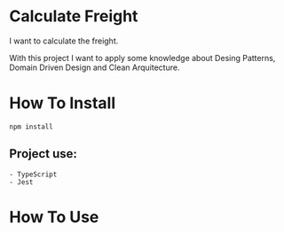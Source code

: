 # Calculate Freight

I want to calculate the freight.

With this project I want to apply some knowledge about Desing Patterns, Domain Driven Design and Clean Arquitecture.

# How To Install

    npm install

## Project use:
    - TypeScript
    - Jest

# How To Use







